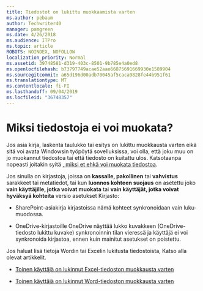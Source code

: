 ```yaml
---
title: Tiedostot on lukittu muokkaamista varten
ms.author: pebaum
author: Techwriter40
manager: pamgreen
ms.date: 4/26/2018
ms.audience: ITPro
ms.topic: article
ROBOTS: NOINDEX, NOFOLLOW
localization_priority: Normal
ms.assetid: 39748581-d319-403c-8501-9b785e4a0ed8
ms.openlocfilehash: b73797749acae52aae66875691669930e1589904
ms.sourcegitcommit: a65d196d00adb70045af5caca9828fe44b951f61
ms.translationtype: MT
ms.contentlocale: fi-FI
ms.lasthandoff: 09/04/2019
ms.locfileid: "36748357"
---
```

# <a name="why-cant-i-edit-files"></a>Miksi tiedostoja ei voi muokata?

Jos asia kirja, laskenta taulukko tai esitys on lukittu muokkausta varten eikä sitä voi avata Windowsin työpöytä sovelluksissa, voi olla, että joku muu on jo muokannut tiedostoa tai että tiedosto on kuitattu ulos. Katsotaanpa nopeasti joitakin syitä [, miksi et ehkä voi muokata tiedostoa](https://support.office.com/article/why-can-t-i-edit-this-file-97315f48-aa5e-49d3-a4ae-a14b73daf87b).

Jos sinulla on kirjastoja, joissa on **kassalle, pakollinen** tai **vahvistus** sarakkeet tai metatiedot, tai kun **luonnos kohteen suojaus** on asetettu joko **vain käyttäjille, jotka voivat muokata** tai **vain käyttäjät, jotka voivat hyväksyä kohteita** versio asetukset Kirjasto:

- SharePoint-asiakirja kirjastoissa nämä kohteet synkronoidaan vain luku-muodossa.

- OneDrive-kirjastoille OneDrive näyttää lukko kuvakkeen (OneDrive-tiedosto lukittu kuvake) synkronoinnin tilan vieressä ja käyttäjä ei voi synkronoida kirjastoa, ennen kuin mainitut asetukset on poistettu. 

Jos haluat lisä tietoja Wordin tai Excelin lukitusta tiedostoista, Katso alla olevat artikkelit.

- [Toinen käyttäjä on lukinnut Excel-tiedoston muokkausta varten](https://support.office.com/article/Excel-file-is-locked-for-editing-by-another-user-6fa93887-2c2c-45f0-abcc-31b04aed68b3)

- [Toinen käyttäjä on lukinnut Word-tiedoston muokkausta varten](https://support.microsoft.com/help/313472/the-document-is-locked-for-editing-by-another-user-error-message-when)

